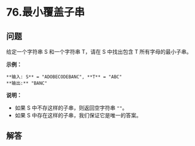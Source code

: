 # 76.最小覆盖子串

## 问题

给定一个字符串 S 和一个字符串 T，请在 S 中找出包含 T 所有字母的最小子串。

**示例：**

```
**输入: S** = "ADOBECODEBANC", **T** = "ABC"
**输出:** "BANC"
```

**说明：**

* 如果 S 中不存这样的子串，则返回空字符串 `""`。
* 如果 S 中存在这样的子串，我们保证它是唯一的答案。



## 解答

